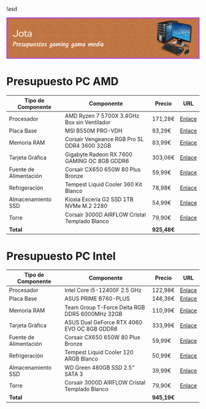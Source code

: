!asd

![](assets/20250331_202307_cabecera.png)

# Presupuesto PC AMD

| Tipo de Componente       | Componente                                      | Precio   | URL |
|--------------------------|------------------------------------------------|----------|-----|
| Procesador               | AMD Ryzen 7 5700X 3.4GHz Box sin Ventilador    | 171,28€  |  [Enlace](https://www.pccomponentes.com/amd-ryzen-7-5700x-34ghz-box-sin-ventilador)   |
| Placa Base               | MSI B550M PRO-VDH                              | 93,29€   |   [Enlace](https://www.pccomponentes.com/msi-b550m-pro-vdh)  |
| Memoria RAM              | Corsair Vengeance RGB Pro SL DDR4 3600 32GB    | 83,99€   |   [Enlace](https://www.pccomponentes.com/corsair-vengeance-rgb-pro-sl-ddr4-3600-pc4-28800-32gb-2x16gb-cl18-optimizado-amd-ryzen)  |
| Tarjeta Gráfica          | Gigabyte Radeon RX 7600 GAMING OC 8GB GDDR6    | 303,06€  |   [Enlace](https://www.pccomponentes.com/tarjeta-grafica-gigabyte-radeon-rx-7600-gaming-oc-8gb-gddr6)  |
| Fuente de Alimentación   | Corsair CX650 650W 80 Plus Bronze              | 59,99€   |   [Enlace](https://www.pccomponentes.com/corsair-cx650-650-w-80-plus-bronze)  |
| Refrigeración            | Tempest Liquid Cooler 360 Kit Blanco           | 78,98€   |  [Enlace](https://www.pccomponentes.com/tempest-liquid-cooler-360-kit-de-refrigeracion-liquida-blanco)   |
| Almacenamiento SSD       | Kioxia Exceria G2 SSD 1TB NVMe M.2 2280        | 54,99€   |   [Enlace](https://www.pccomponentes.com/kioxia-exceria-g2-unidad-ssd-1tb-nvme-m2-2280)  |
| Torre                    | Corsair 3000D AIRFLOW Cristal Templado Blanco  | 79,90€   |   [Enlace](https://www.pccomponentes.com/corsair-3000d-airflow-cristal-templado-usb-30-blanca)  |
| **Total**                |                                                 | **925,48€** |     |

# Presupuesto PC Intel

| Tipo de Componente       | Componente                                      | Precio   | URL |
|--------------------------|------------------------------------------------|----------|-----|
| Procesador               | Intel Core i5-12400F 2.5 GHz                   | 122,98€  |   [Enlace](https://www.pccomponentes.com/intel-core-i5-12400f-25-ghz)  |
| Placa Base               | ASUS PRIME B760-PLUS                           | 146,36€  |  [Enlace](https://www.pccomponentes.com/asus-prime-b760-plus)   |
| Memoria RAM              | Team Group T-Force Delta RGB DDR5 6000MHz 32GB | 110,99€  |   [Enlace](https://www.pccomponentes.com/memoria-ram-team-group-t-force-delta-rgb-ddr5-6000mhz-32gb-2x16gb-cl30-dual-amd-expo-e-intel-xmp-negro)  |
| Tarjeta Gráfica          | ASUS Dual GeForce RTX 4060 EVO OC 8GB GDDR6    | 333,99€  |   [Enlace](https://www.pccomponentes.com/asus-dual-geforce-rtx-4060-evo-oc-edition-8gb-gddr6-dlss3)  |
| Fuente de Alimentación   | Corsair CX650 650W 80 Plus Bronze              | 59,99€   |  [Enlace](https://www.pccomponentes.com/corsair-cx650-650-w-80-plus-bronze)   |
| Refrigeración            | Tempest Liquid Cooler 120 ARGB Blanco          | 50,99€   |  [Enlace](https://www.pccomponentes.com/tempest-liquid-cooler-120-argb-kit-refrigeracion-liquida-blanco)   |
| Almacenamiento SSD       | WD Green 480GB SSD 2.5" SATA 3                 | 39,99€   |   [Enlace](https://www.pccomponentes.com/wd-green-480gb-ssd-25-sata-3)  |
| Torre                    | Corsair 3000D AIRFLOW Cristal Templado Blanco  | 79,90€   |  [Enlace](https://www.pccomponentes.com/corsair-3000d-airflow-cristal-templado-usb-30-blanca)   |
| **Total**                |                                                 | **945,19€** |     |

